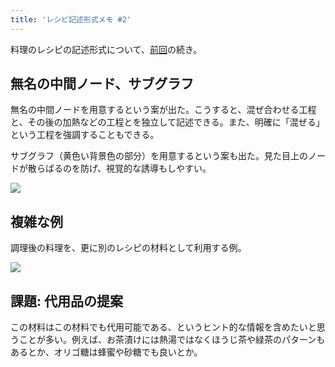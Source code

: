 ```yaml
---
title: 'レシピ記述形式メモ #2'
---
```

料理のレシピの記述形式について、[前回](https://r7kamura.com/articles/2022-05-13-mermaid-recipe-memo)の続き。

無名の中間ノード、サブグラフ
--------------

無名の中間ノードを用意するという案が出た。こうすると、混ぜ合わせる工程と、その後の加熱などの工程とを独立して記述できる。また、明確に「混ぜる」という工程を強調することもできる。

サブグラフ（黄色い背景色の部分）を用意するという案も出た。見た目上のノードが散らばるのを防げ、視覚的な誘導もしやすい。

![](https://lh5.googleusercontent.com/8pm2mz-wgu91a0fPU9a6E3AU-Zh8Ocwz6eZFAKKoGkA1zr3XUt2-_NWTqFdvTiwK9dFDAwaD2J5YpB4iiYkuguCRloDEkXIHmxp2UbNfO8ZHmztwbKrCpscrXmTcbKmSJv76xTThoUPA6dG3AEgqmg)

複雑な例
----

調理後の料理を、更に別のレシピの材料として利用する例。

![](https://lh5.googleusercontent.com/hhSmNjDZo3TF9TqMMNWptAuXS5AxLv3A4rRwRTywxi6lxRjrjFZo-izWxxOGwlCCC2QiOW9YFQhsVwv5zstt7RGZnrScSU5KpfB0RaLV2crjw9VFlIAyxDE78336eBkMf9XFQIRYicPJs9zf53zXew)

課題: 代用品の提案
----------

この材料はこの材料でも代用可能である、というヒント的な情報を含めたいと思うことが多い。例えば、お茶漬けには熱湯ではなくほうじ茶や緑茶のパターンもあるとか、オリゴ糖は蜂蜜や砂糖でも良いとか。
